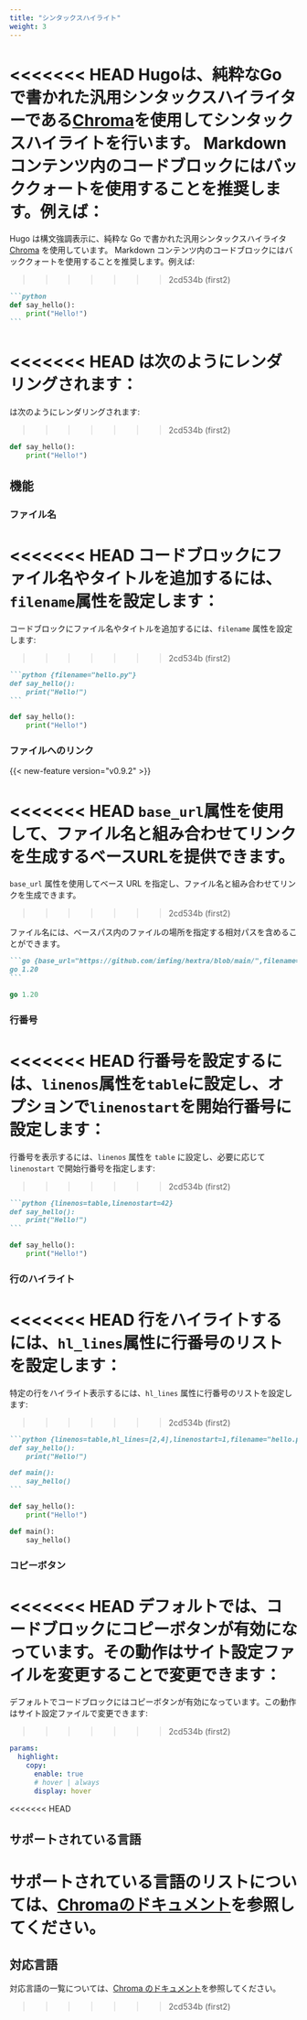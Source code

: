 ```yaml
---
title: "シンタックスハイライト"
weight: 3
---
```


<<<<<<< HEAD
Hugoは、純粋なGoで書かれた汎用シンタックスハイライターである[Chroma](https://github.com/alecthomas/chroma)を使用してシンタックスハイライトを行います。
Markdownコンテンツ内のコードブロックにはバッククォートを使用することを推奨します。例えば：
=======
Hugo は構文強調表示に、純粋な Go で書かれた汎用シンタックスハイライタ [Chroma](https://github.com/alecthomas/chroma) を使用しています。
Markdown コンテンツ内のコードブロックにはバッククォートを使用することを推奨します。例えば:
>>>>>>> 2cd534b (first2)

<!--more-->

````markdown {filename="Markdown"}
```python
def say_hello():
    print("Hello!")
```
````

<<<<<<< HEAD
は次のようにレンダリングされます：
=======
は次のようにレンダリングされます:
>>>>>>> 2cd534b (first2)

```python
def say_hello():
    print("Hello!")
```

## 機能

### ファイル名

<<<<<<< HEAD
コードブロックにファイル名やタイトルを追加するには、`filename`属性を設定します：
=======
コードブロックにファイル名やタイトルを追加するには、`filename` 属性を設定します:
>>>>>>> 2cd534b (first2)

````markdown {filename="Markdown"}
```python {filename="hello.py"}
def say_hello():
    print("Hello!")
```
````

```python {filename="hello.py"}
def say_hello():
    print("Hello!")
```

### ファイルへのリンク

{{< new-feature version="v0.9.2" >}}

<<<<<<< HEAD
`base_url`属性を使用して、ファイル名と組み合わせてリンクを生成するベースURLを提供できます。
=======
`base_url` 属性を使用してベース URL を指定し、ファイル名と組み合わせてリンクを生成できます。
>>>>>>> 2cd534b (first2)

ファイル名には、ベースパス内のファイルの場所を指定する相対パスを含めることができます。

````markdown {filename="Markdown"}
```go {base_url="https://github.com/imfing/hextra/blob/main/",filename="exampleSite/hugo.work"}
go 1.20
```
````

```go {base_url="https://github.com/imfing/hextra/blob/main/",filename="exampleSite/hugo.work"}
go 1.20
```

### 行番号

<<<<<<< HEAD
行番号を設定するには、`linenos`属性を`table`に設定し、オプションで`linenostart`を開始行番号に設定します：
=======
行番号を表示するには、`linenos` 属性を `table` に設定し、必要に応じて `linenostart` で開始行番号を指定します:
>>>>>>> 2cd534b (first2)

````markdown {filename="Markdown"}
```python {linenos=table,linenostart=42}
def say_hello():
    print("Hello!")
```
````

```python {linenos=table,linenostart=42}
def say_hello():
    print("Hello!")
```

### 行のハイライト

<<<<<<< HEAD
行をハイライトするには、`hl_lines`属性に行番号のリストを設定します：
=======
特定の行をハイライト表示するには、`hl_lines` 属性に行番号のリストを設定します:
>>>>>>> 2cd534b (first2)

````markdown {filename="Markdown"}
```python {linenos=table,hl_lines=[2,4],linenostart=1,filename="hello.py"}
def say_hello():
    print("Hello!")

def main():
    say_hello()
```
````

```python {linenos=table,hl_lines=[2,4],linenostart=1,filename="hello.py"}
def say_hello():
    print("Hello!")

def main():
    say_hello()
```

### コピーボタン

<<<<<<< HEAD
デフォルトでは、コードブロックにコピーボタンが有効になっています。その動作はサイト設定ファイルを変更することで変更できます：
=======
デフォルトでコードブロックにはコピーボタンが有効になっています。この動作はサイト設定ファイルで変更できます:
>>>>>>> 2cd534b (first2)

```yaml {linenos=table,linenostart=42,filename="hugo.yaml"}
params:
  highlight:
    copy:
      enable: true
      # hover | always
      display: hover
```

<<<<<<< HEAD
## サポートされている言語

サポートされている言語のリストについては、[Chromaのドキュメント](https://github.com/alecthomas/chroma#supported-languages)を参照してください。
=======
## 対応言語

対応言語の一覧については、[Chroma のドキュメント](https://github.com/alecthomas/chroma#supported-languages)を参照してください。
>>>>>>> 2cd534b (first2)
